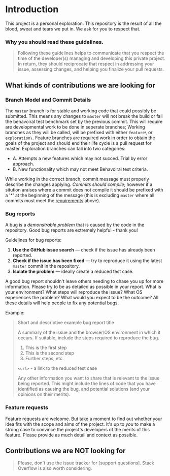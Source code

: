 # Introduction
This project is a personal exploration. This repository is the result of all the blood, sweat and tears we put in. We ask for you to respect that.

### Why you should read these guidelines.
>Following these guidelines helps to communicate that you respect the time of the developer(s) managing and developing this private project. In return, they should reciprocate that respect in addressing your issue, assessing changes, and helping you finalize your pull requests.

## What kinds of contributions we are looking for

### Branch Model and Commit Details
The `master` branch is for stable and working code that could possibly be submitted. This means any changes to `master` will not break the build or fail the behavoiral test benchmark set by the previous commit. This will require are developmental work to be done in seperate branches; Working branches as they will be called, will be prefixed with either `feature\` or `exploration\`. Feature branches are required work in order to obtain the goals of the project and should end their life cycle is a pull request for master. Exploration branches can fall into two categories:

- A. Attempts a new features which may not succed. Trial by error approach.
- B. New functionality which may not meet Behavoiral test criteria.

While working in the correct branch, commit message must properly describe the changes applying. *Commits should compile*; however if a sitution araises where a commit does not compile it should be prefixed with a '\*' at the beginning of the message (this is excluding `master` where all commits must meet the [requirements](#Branch-Model-and-Commit-Details) above).

### Bug reports
A bug is a _demonstrable problem_ that is caused by the code in the repository.
Good bug reports are extremely helpful - thank you!

Guidelines for bug reports:
1. **Use the GitHub issue search** &mdash; check if the issue has already been
   reported.
2. **Check if the issue has been fixed** &mdash; try to reproduce it using the
   latest `master` commit in the repository.
3. **Isolate the problem** &mdash; ideally create a reduced test case.

A good bug report shouldn't leave others needing to chase you up for more
information. Please try to be as detailed as possible in your report. What is
your environment? What steps will reproduce the issue? What OS experiences the
problem? What would you expect to be the outcome? All these details will help
people to fix any potential bugs.

Example:

> Short and descriptive example bug report title
>
> A summary of the issue and the browser/OS environment in which it occurs. If
> suitable, include the steps required to reproduce the bug.
>
> 1. This is the first step
> 2. This is the second step
> 3. Further steps, etc.
>
> `<url>` - a link to the reduced test case
>
> Any other information you want to share that is relevant to the issue being
> reported. This might include the lines of code that you have identified as
> causing the bug, and potential solutions (and your opinions on their
> merits).

### Feature requests

Feature requests are welcome. But take a moment to find out whether your idea
fits with the scope and aims of the project. It's up to *you* to make a strong
case to convince the project's developers of the merits of this feature. Please
provide as much detail and context as possible.

## Contributions we are NOT looking for
> Please, don't use the issue tracker for [support questions]. Stack Overflow is also worth considering.
